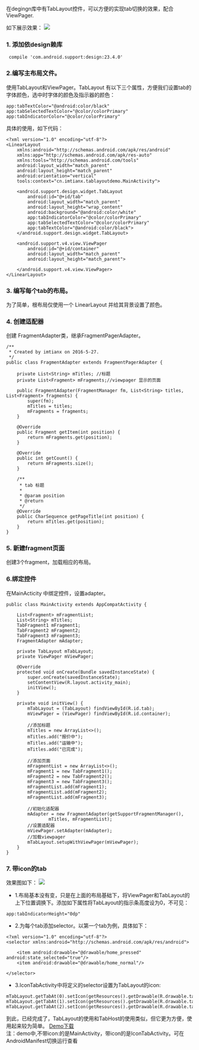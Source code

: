 在degingn库中有TabLayout控件，可以方便的实现tab切换的效果，配合ViewPager.
<!--more-->
如下展示效果：
![](https://github.com/imtianx/StudyDemoForAndroid/blob/master/A03-tablayoutdemo/art/TabLayout+ViewPager-create-tab.gif)
### 1. 添加依design赖库
```
 compile 'com.android.support:design:23.4.0'
```
### 2.编写主布局文件。
使用TabLayout和ViewPager。TabLayout 有以下三个属性，方便我们设置tab的字体颜色，选中时字体的颜色及指示器的颜色：
```
app:tabTextColor="@android:color/black"
app:tabSelectedTextColor="@color/colorPrimary"
app:tabIndicatorColor="@color/colorPrimary"
```
具体的使用，如下代码：
```
<?xml version="1.0" encoding="utf-8"?>
<LinearLayout
    xmlns:android="http://schemas.android.com/apk/res/android"
    xmlns:app="http://schemas.android.com/apk/res-auto"
    xmlns:tools="http://schemas.android.com/tools"
    android:layout_width="match_parent"
    android:layout_height="match_parent"
    android:orientation="vertical"
    tools:context="cn.imtianx.tablayoutdemo.MainActivity">

    <android.support.design.widget.TabLayout
        android:id="@+id/tab"
        android:layout_width="match_parent"
        android:layout_height="wrap_content"
        android:background="@android:color/white"
        app:tabIndicatorColor="@color/colorPrimary"
        app:tabSelectedTextColor="@color/colorPrimary"
        app:tabTextColor="@android:color/black">
    </android.support.design.widget.TabLayout>

    <android.support.v4.view.ViewPager
        android:id="@+id/container"
        android:layout_width="match_parent"
        android:layout_height="match_parent">

    </android.support.v4.view.ViewPager>
</LinearLayout>

```
### 3. 编写每个tab的布局。
为了简单，根布局仅使用一个 LinearLayout 并给其背景设置了颜色。
### 4. 创建适配器
创建 FragmentAdapter类，继承FragmentPagerAdapter。
```
/**
 * Created by imtianx on 2016-5-27.
 */
public class FragmentAdapter extends FragmentPagerAdapter {

    private List<String> mTitles; //标题
    private List<Fragment> mFragments;//viewpager 显示的页面

    public FragmentAdapter(FragmentManager fm, List<String> titles, List<Fragment> fragments) {
        super(fm);
        mTitles = titles;
        mFragments = fragments;
    }

    @Override
    public Fragment getItem(int position) {
        return mFragments.get(position);
    }

    @Override
    public int getCount() {
        return mFragments.size();
    }

    /**
     * tab 标题
     *
     * @param position
     * @return
     */
    @Override
    public CharSequence getPageTitle(int position) {
        return mTitles.get(position);
    }
}

```
### 5. 新建fragment页面
创建3个fragment，加载相应的布局。
### 6.绑定控件
在MainActicity 中绑定控件，设置adapter。
```
public class MainActivity extends AppCompatActivity {

    List<Fragment> mFragmentList;
    List<String> mTitles;
    TabFragment1 mFragment1;
    TabFragment2 mFragment2;
    TabFragment3 mFragment3;
    FragmentAdapter mAdapter;

    private TabLayout mTabLayout;
    private ViewPager mViewPager;

    @Override
    protected void onCreate(Bundle savedInstanceState) {
        super.onCreate(savedInstanceState);
        setContentView(R.layout.activity_main);
        initView();
    }

    private void initView() {
        mTabLayout = (TabLayout) findViewById(R.id.tab);
        mViewPager = (ViewPager) findViewById(R.id.container);

        //添加标题
        mTitles = new ArrayList<>();
        mTitles.add("报价中");
        mTitles.add("运输中");
        mTitles.add("已完成");

        //添加页面
        mFragmentList = new ArrayList<>();
        mFragment1 = new TabFragment1();
        mFragment2 = new TabFragment2();
        mFragment3 = new TabFragment3();
        mFragmentList.add(mFragment1);
        mFragmentList.add(mFragment2);
        mFragmentList.add(mFragment3);

        //初始化适配器
        mAdapter = new FragmentAdapter(getSupportFragmentManager(),
                mTitles, mFragmentList);
        //设置适配器
        mViewPager.setAdapter(mAdapter);
        //加载viewpager
        mTabLayout.setupWithViewPager(mViewPager);
    }
}

```

### 7. 带icon的tab
效果图如下：
![](https://github.com/imtianx/StudyDemoForAndroid/blob/master/A03-tablayoutdemo/art/TabLayout+ViewPager-create-tab_icon.gif)

- 1.布局基本没有变，只是在上面的布局基础下，将ViewPager和TabLayout的上下位置调换下。添加如下属性将TabLayout的指示条高度设为0，不可见：
```
app:tabIndicatorHeight="0dp"
```
- 2.为每个tab添加selector。以第一个tab为例，具体如下：
```
<?xml version="1.0" encoding="utf-8"?>
<selector xmlns:android="http://schemas.android.com/apk/res/android">

    <item android:drawable="@drawable/home_pressed" android:state_selected="true"/>
    <item android:drawable="@drawable/home_normal"/>

</selector>
```
- 3.IconTabActivity中将定义的selector设置为TabLayout的icon:

```
mTabLayout.getTabAt(0).setIcon(getResources().getDrawable(R.drawable.tab_hall_bg));
mTabLayout.getTabAt(1).setIcon(getResources().getDrawable(R.drawable.tab_joined_bg));
mTabLayout.getTabAt(2).setIcon(getResources().getDrawable(R.drawable.tab_me_bg));
```

到此，已经完成了，TabLayout的使用和TabHost的使用类似，但它更为方便，使用起来较为简单。
[Demo下载](https://github.com/imtianx/StudyDemoForAndroid/blob/master/A03-tablayoutdemo)<br>
注：demo中,不带icon:的是MainActivity，带icon的是IconTabActivity。可在AndroidManifest切换运行查看





